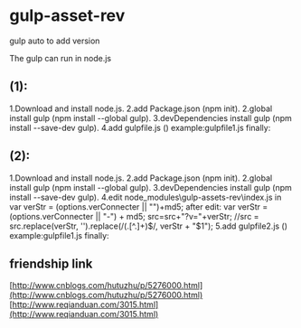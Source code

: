 # gulp-asset-rev
gulp auto to add version 

The gulp can run in node.js
## (1):
  1.Download and install node.js.
  2.add Package.json (npm init).
  2.global install gulp (npm install --global gulp).
  3.devDependencies install gulp (npm install --save-dev gulp).
  4.add gulpfile.js ()
    example:gulpfile1.js
  finally:
    <link rel="stylesheet" href="./styles/test_0ede2cf.css" type="text/css" />
    <script src="./scripts/test_8ced4e6.js" type="text/javascript"></script> 
## (2):
  1.Download and install node.js.
  2.add Package.json (npm init).
  2.global install gulp (npm install --global gulp).
  3.devDependencies install gulp (npm install --save-dev gulp).
  4.edit node_modules\gulp-assets-rev\index.js in var verStr = (options.verConnecter || "")+md5;
    after edit:
    var verStr = (options.verConnecter || "-") + md5;
				src=src+"?v="+verStr;
        //src = src.replace(verStr, '').replace(/(\.[^\.]+)$/, verStr + "$1");
  5.add gulpfile2.js ()
    example:gulpfile1.js
  finally:
    <link href="../css/index.css?v=-6bf2ddf" rel="stylesheet" >
    <script src="../scripts/index.js?v=-9df0888"></script>
## friendship link
  [http://www.cnblogs.com/hutuzhu/p/5276000.html](http://www.cnblogs.com/hutuzhu/p/5276000.html)
  [http://www.reqianduan.com/3015.html](http://www.reqianduan.com/3015.html)
  
